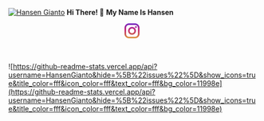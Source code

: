 [![Hansen Gianto](https://github.com/HansenGianto/HansenGianto/blob/main/images/github.jpg?raw=true)](https://github.com/HansenGianto/HansenGianto)
<b align='center'> Hi There! :wave:</b>
<b align='center'>My Name Is Hansen</b>
<p align='center'>
<a href="https://www.instagram.com/hansen_gianto"><img height="30" src="https://github.com/HansenGianto/HansenGianto/blob/main/img/instagram.svg?raw=true"></a>&nbsp;&nbsp;
</p><br/>


![https://github-readme-stats.vercel.app/api?username=HansenGianto&hide=%5B%22issues%22%5D&show_icons=true&title_color=fff&icon_color=fff&text_color=fff&bg_color=11998e](https://github-readme-stats.vercel.app/api?username=HansenGianto&hide=%5B%22issues%22%5D&show_icons=true&title_color=fff&icon_color=fff&text_color=fff&bg_color=11998e)
